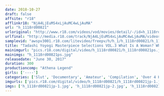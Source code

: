 ```yaml
---
date: 2018-10-27
draft: false
affsite: "r18"
afflinkr18: "NjA4LjEuMS4xLjAuMC4wLjAuMA"
url: "h_1118rd00821"
urloriginal: "http://www.r18.com/videos/vod/movies/detail/-/id=h_1118rd00821"
urlfinal: "http://media.r18.com/track/NjA4LjEuMS4xLjAuMC4wLjAuMA/videos/vod/movies/detail/-/id=h_1118rd00821"
samplevid: "awspv3001.r18.com/litevideo/freepv/h/h_1/h_1118rd00821/h_1118rd00821_dmb_w.mp4"
title: "Tadashi Yoyogi Masterpiece Selections VOL.3 What Is A Woman? What Is Sex? Here We Look Into The Truth About Sex! 5 Hours"
mainimgurl: "pics.r18.com/digital/video/h_1118rd00821/h_1118rd00821ps.jpg"
mainimgs: "h_1118rd00821ps.jpg"
releasedate: "June 30, 2017"
duration: 300
productioncomp: "Athena Legend"
girls: ['----']
categories: ['Slut', 'Documentary', 'Amateur', 'Compilation', 'Over 4 Hours']
imgurls: ['pics.r18.com/digital/video/h_1118rd00821/h_1118rd00821jp-1.jpg', 'pics.r18.com/digital/video/h_1118rd00821/h_1118rd00821jp-2.jpg', 'pics.r18.com/digital/video/h_1118rd00821/h_1118rd00821jp-3.jpg', 'pics.r18.com/digital/video/h_1118rd00821/h_1118rd00821jp-4.jpg', 'pics.r18.com/digital/video/h_1118rd00821/h_1118rd00821jp-5.jpg', 'pics.r18.com/digital/video/h_1118rd00821/h_1118rd00821jp-6.jpg', 'pics.r18.com/digital/video/h_1118rd00821/h_1118rd00821jp-7.jpg', 'pics.r18.com/digital/video/h_1118rd00821/h_1118rd00821jp-8.jpg', 'pics.r18.com/digital/video/h_1118rd00821/h_1118rd00821jp-9.jpg', 'pics.r18.com/digital/video/h_1118rd00821/h_1118rd00821jp-10.jpg', 'pics.r18.com/digital/video/h_1118rd00821/h_1118rd00821jp-11.jpg', 'pics.r18.com/digital/video/h_1118rd00821/h_1118rd00821jp-12.jpg', 'pics.r18.com/digital/video/h_1118rd00821/h_1118rd00821jp-13.jpg', 'pics.r18.com/digital/video/h_1118rd00821/h_1118rd00821jp-14.jpg', 'pics.r18.com/digital/video/h_1118rd00821/h_1118rd00821jp-15.jpg', 'pics.r18.com/digital/video/h_1118rd00821/h_1118rd00821jp-16.jpg', 'pics.r18.com/digital/video/h_1118rd00821/h_1118rd00821jp-17.jpg', 'pics.r18.com/digital/video/h_1118rd00821/h_1118rd00821jp-18.jpg', 'pics.r18.com/digital/video/h_1118rd00821/h_1118rd00821jp-19.jpg', 'pics.r18.com/digital/video/h_1118rd00821/h_1118rd00821jp-20.jpg']
imgs: ['h_1118rd00821jp-1.jpg', 'h_1118rd00821jp-2.jpg', 'h_1118rd00821jp-3.jpg', 'h_1118rd00821jp-4.jpg', 'h_1118rd00821jp-5.jpg', 'h_1118rd00821jp-6.jpg', 'h_1118rd00821jp-7.jpg', 'h_1118rd00821jp-8.jpg', 'h_1118rd00821jp-9.jpg', 'h_1118rd00821jp-10.jpg', 'h_1118rd00821jp-11.jpg', 'h_1118rd00821jp-12.jpg', 'h_1118rd00821jp-13.jpg', 'h_1118rd00821jp-14.jpg', 'h_1118rd00821jp-15.jpg', 'h_1118rd00821jp-16.jpg', 'h_1118rd00821jp-17.jpg', 'h_1118rd00821jp-18.jpg', 'h_1118rd00821jp-19.jpg', 'h_1118rd00821jp-20.jpg']
---
```

